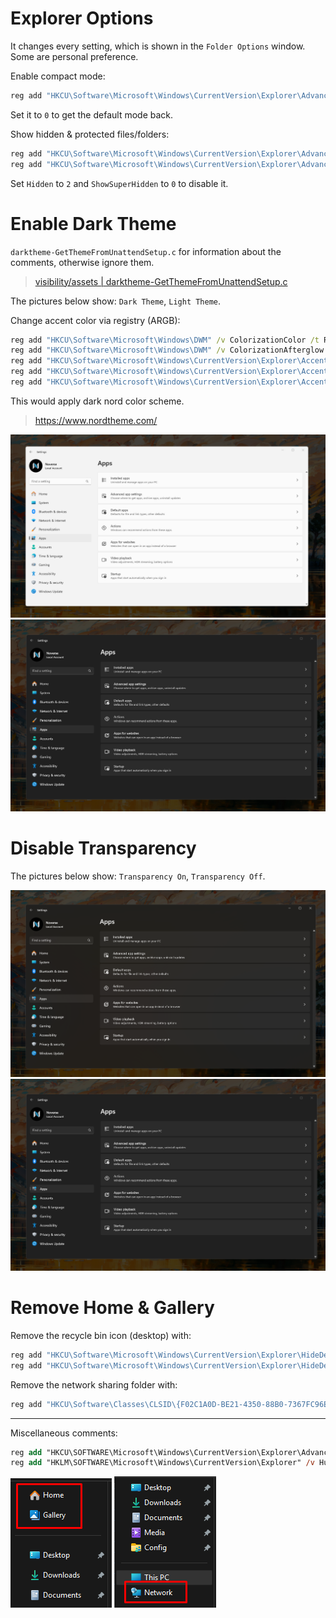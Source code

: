 # Explorer Options

It changes every setting, which is shown in the `Folder Options` window. Some are personal preference.

Enable compact mode:
```bat
reg add "HKCU\Software\Microsoft\Windows\CurrentVersion\Explorer\Advanced" /v UseCompactMode /t REG_DWORD /d 1
```
Set it to `0` to get the default mode back.

Show hidden & protected files/folders:
```bat
reg add "HKCU\Software\Microsoft\Windows\CurrentVersion\Explorer\Advanced" /v Hidden /t REG_DWORD /d 1 /f
reg add "HKCU\Software\Microsoft\Windows\CurrentVersion\Explorer\Advanced" /v ShowSuperHidden /t REG_DWORD /d 1 /f
```
Set `Hidden` to `2` and `ShowSuperHidden` to `0` to disable it.

# Enable Dark Theme

`darktheme-GetThemeFromUnattendSetup.c` for information about the comments, otherwise ignore them.

> [visibility/assets | darktheme-GetThemeFromUnattendSetup.c](https://github.com/5Noxi/win-config/blob/main/visibility/assets/darktheme-GetThemeFromUnattendSetup.c)

The pictures below show: `Dark Theme`, `Light Theme`.

Change accent color via registry (ARGB):
```bat
reg add "HKCU\Software\Microsoft\Windows\DWM" /v ColorizationColor /t REG_DWORD /d 3292809298 /f
reg add "HKCU\Software\Microsoft\Windows\DWM" /v ColorizationAfterglow /t REG_DWORD /d 3292809298 /f
reg add "HKCU\Software\Microsoft\Windows\CurrentVersion\Explorer\Accent" /v AccentPalette /t REG_BINARY /d 646a79ff575c68ff4d525dff444852ff3a3d46ff30333bff23252aff88179800 /f
reg add "HKCU\Software\Microsoft\Windows\CurrentVersion\Explorer\Accent" /v StartColorMenu /t REG_DWORD /d 4282793274 /f
reg add "HKCU\Software\Microsoft\Windows\CurrentVersion\Explorer\Accent" /v AccentColorMenu /t REG_DWORD /d 4283582532 /f
```
This would apply dark nord color scheme.
> https://www.nordtheme.com/

![](https://github.com/5Noxi/win-config/blob/main/visibility/images/darktheme1.png?raw=true)
![](https://github.com/5Noxi/win-config/blob/main/visibility/images/darktheme2.png?raw=true)


# Disable Transparency

The pictures below show: `Transparency On`, `Transparency Off`.

![](https://github.com/5Noxi/win-config/blob/main/visibility/images/transpa1.png?raw=true)
![](https://github.com/5Noxi/win-config/blob/main/visibility/images/transpa2.png?raw=true)

# Remove Home & Gallery

Remove the recycle bin icon (desktop) with:
```bat
reg add "HKCU\Software\Microsoft\Windows\CurrentVersion\Explorer\HideDesktopIcons\ClassicStartMenu" /v {645FF040-5081-101B-9F08-00AA002F954E} /t REG_DWORD /d 1 /f
reg add "HKCU\Software\Microsoft\Windows\CurrentVersion\Explorer\HideDesktopIcons\NewStartPanel" /v {645FF040-5081-101B-9F08-00AA002F954E} /t REG_DWORD /d 1 /f
```
Remove the network sharing folder with:
```bat
reg add "HKCU\Software\Classes\CLSID\{F02C1A0D-BE21-4350-88B0-7367FC96EF3C}" /v System.IsPinnedToNameSpaceTree /t REG_DWORD /d 0 /f
```

---

Miscellaneous comments:
```ps
reg add "HKCU\SOFTWARE\Microsoft\Windows\CurrentVersion\Explorer\Advanced" /v LaunchTo /t REG_DWORD /d 1 /f
reg add "HKLM\SOFTWARE\Microsoft\Windows\CurrentVersion\Explorer" /v HubMode /t REG_DWORD /d 1 /f
```

![](https://github.com/5Noxi/win-config/blob/main/visibility/images/homegal.png?raw=true)
![](https://github.com/5Noxi/win-config/blob/main/visibility/images/homenet.png?raw=true)